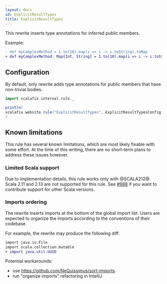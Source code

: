 ```yaml
---
layout: docs
id: ExplicitResultTypes
title: ExplicitResultTypes
---
```


This rewrite inserts type annotations for inferred public members.

Example:

```diff
- def myComplexMethod = 1.to(10).map(i => i -> i.toString).toMap
+ def myComplexMethod: Map[Int, String] = 1.to(10).map(i => i -> i.toString).toMap
```

## Configuration

By default, only rewrite adds type annotations for public members that have
non-trivial bodies.

```scala mdoc:passthrough
import scalafix.internal.rule._
```

```scala mdoc:passthrough
println(
scalafix.website.rule("ExplicitResultTypes", ExplicitResultTypesConfig.default)
)
```

## Known limitations

This rule has several known limitations, which are most likely fixable with some
effort. At the time of this writing, there are no short-term plans to address
these issues however.

### Limited Scala support

Due to implementation details, this rule works only with @SCALA212@. Scala 2.11
and 2.13 are not supported for this rule. See
[#988](https://github.com/scalacenter/scalafix/issues/998) if you want to
contribute support for other Scala versions.

### Imports ordering

The rewrite inserts imports at the bottom of the global import list. Users are
expected to organize the imports according to the conventions of their codebase.

For example, the rewrite may produce the following diff.

```diff
import java.io.File
import scala.collection.mutable
+ import java.util.UUID
```

Potential workarounds:

- use https://github.com/NeQuissimus/sort-imports.
- run "organize imports" refactoring in IntelliJ
